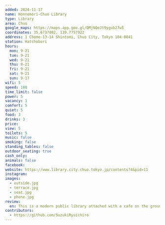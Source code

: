 ```yaml
---
added: 2024-11-17
name: Honnomori-Chuo Library
type: Library
area: Chuo
google_maps: https://maps.app.goo.gl/DMjNQeJt9ygub27w5
coordinates: 35.6737802, 139.7757922
address: 1 Chome-13-14 Shintomi, Chuo City, Tokyo 104-0041
station: Hatchobori
hours:
  mon: 9-21
  tue: 9-21
  wed: 9-21
  thu: 9-21
  fri: 9-21
  sat: 9-21
  sun: 9-17
wifi: 5
speed: 180
time_limit: false
power: 5
vacancy: 1
comfort: 5
quiet: 5
food: 3
drinks: 3
price:
view: 5
toilets: 5
music: false
smoking: false
standing_tables: false
outdoor_seating: true
cash_only:
animals: false
facebook:
website: https://www.library.city.chuo.tokyo.jp/contents?4&pid=11
instagram:
images:
  - outside.jpg
  - terrace.jpg
  - seat.jpg
  - phone.jpg
review:
  en: This is a modern public library attached with a cafe on the ground floor. There are plenty of seats that you don't have to book (although it was hard to find a vacancy on a Sunday), but also a room with reservable seats and group study desks. The library has a few terrace seats as well. The WiFi is easy to connect and 180Mbps download even with almost 100% capacity. Most of the study desks are meant for quiet work only, but if you take the terrace seat or make use of the phone booth, you could technically take meetings. Though, the phone booth doesn't come with any desks so perhaps it might be bit difficult to have any work related meetings.
contributors:
  - https://github.com/SuzukiRyuichiro
---
```

